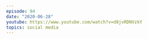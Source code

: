 ```yaml
---
episode: 94
date: "2020-06-28"
youtube: https://www.youtube.com/watch?v=d8jvRDNVzkY
topics: social media
---
```

